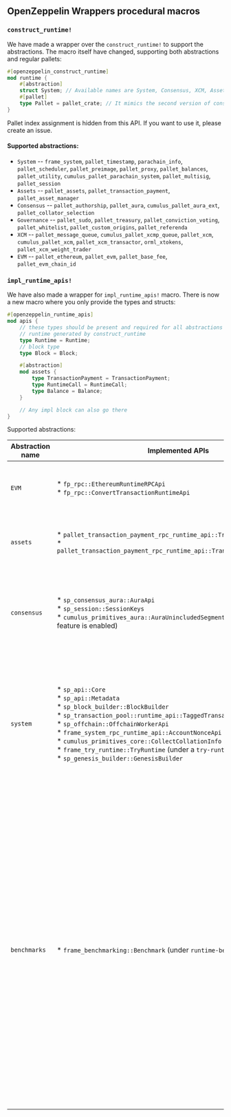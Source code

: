 ## OpenZeppelin Wrappers procedural macros

### `construct_runtime!`

We have made a wrapper over the `construct_runtime!` to support the abstractions. The macro itself have changed, supporting both abstractions and regular pallets:

```rust
#[openzeppelin_construct_runtime]
mod runtime {
    #[abstraction]
    struct System; // Available names are System, Consensus, XCM, Assets, Governance, EVM.
    #[pallet]
    type Pallet = pallet_crate; // It mimics the second version of construct runtime macro, but without the pallet_index assignment
}
```

Pallet index assignment is hidden from this API. If you want to use it, please create an issue.

#### Supported abstractions:

* `System` -- `frame_system`, `pallet_timestamp`, `parachain_info`, `pallet_scheduler`, `pallet_preimage`, `pallet_proxy`, `pallet_balances`, `pallet_utility`, `cumulus_pallet_parachain_system`, `pallet_multisig`, `pallet_session`
* `Assets` -- `pallet_assets`, `pallet_transaction_payment`, `pallet_asset_manager`
* `Consensus` -- `pallet_authorship`, `pallet_aura`, `cumulus_pallet_aura_ext`, `pallet_collator_selection`
* `Governance` -- `pallet_sudo`, `pallet_treasury`, `pallet_conviction_voting`, `pallet_whitelist`, `pallet_custom_origins`, `pallet_referenda`
* `XCM` -- `pallet_message_queue`, `cumulus_pallet_xcmp_queue`, `pallet_xcm`, `cumulus_pallet_xcm`, `pallet_xcm_transactor`, `orml_xtokens`, `pallet_xcm_weight_trader`
* `EVM` -- `pallet_ethereum`, `pallet_evm`, `pallet_base_fee`, `pallet_evm_chain_id`

### `impl_runtime_apis!`

We have also made a wrapper for `impl_runtime_apis!` macro. There is now a new macro where you only provide the types and structs:

```rust
#[openzeppelin_runtime_apis]
mod apis {
    // these types should be present and required for all abstractions
    // runtime generated by construct_runtime
    type Runtime = Runtime;
    // block type 
    type Block = Block;

    #[abstraction]
    mod assets {
        type TransactionPayment = TransactionPayment;
        type RuntimeCall = RuntimeCall;
        type Balance = Balance;
    }

    // Any impl block can also go there
}
```

Supported abstractions:

| Abstraction name | Implemented APIs | Required configs |
|---|---|---|
| `EVM` | * `fp_rpc::EthereumRuntimeRPCApi`<br>* `fp_rpc::ConvertTransactionRuntimeApi`  | * `RuntimeCall` -- runtime call generated by `construct_runtime` macro<br>* `Executive` -- `frame_executive::Executive` specification used by parachain system<br>* `Ethereum` -- `pallet_ethereum` pallet struct generated by `construct_runtime` macro |
| `assets` | * `pallet_transaction_payment_rpc_runtime_api::TransactionPaymentApi`<br>* `pallet_transaction_payment_rpc_runtime_api::TransactionPaymentCallApi` | * `TransactionPayment` -- `pallet_transaction_payment` struct pallet generated by `construct_runtime` macro<br> * `RuntimeCall` -- runtime call generated by `construct_runtime` macro<br> * `Balance` -- type used for balance specification (e.g. in `pallet_balances` config) |
| `consensus` | * `sp_consensus_aura::AuraApi`<br> * `sp_session::SessionKeys`<br> * `cumulus_primitives_aura::AuraUnincludedSegmentApi` (if `async-backing` feature is enabled) | * `SessionKeys` -- struct generated by `impl_opaque_keys` macro <br> * `Aura` -- `pallet_aura` struct pallet generated by `construct_runtime` macro (only if `async-backing` feature is not enabled)<br> * `SlotDuration` -- constant that is use for slot duration definition (only if `async-backing` feature is enabled)<br> * `ConsensusHook` -- type that is used in `cumulus_pallet_parachain_system::Config::ConsensusHook` (only if `async-backing` feature is enabled) |
| `system` |  * `sp_api::Core`<br> * `sp_api::Metadata`<br> * `sp_block_builder::BlockBuilder`<br> * `sp_transaction_pool::runtime_api::TaggedTransactionQueue` <br> * `sp_offchain::OffchainWorkerApi` <br> * `frame_system_rpc_runtime_api::AccountNonceApi` <br> * `cumulus_primitives_core::CollectCollationInfo` <br> * `frame_try_runtime::TryRuntime` (under a `try-runtime` feature) <br> * `sp_genesis_builder::GenesisBuilder` | * `Executive` -- `frame_executive::Executive` specification used by parachain system<br> * `System` -- `frame_system` pallet struct generated by `construct_runtime` macro<br> * `ParachainSystem` -- `cumulus_pallet_parachain_system` pallet struct generated by `construct_runtime` macro<br> * `RuntimeVersion` -- runtime version, generated by `sp_version::runtime_version`<br> * `AccountId` -- account id type that was specified in `frame_system::Config`<br> * `Nonce` -- nonce type that was specified in `frame_system::Config`<br> * `RuntimeGenesisConfig` -- type generated by `construct_runtime` macro.<br> * `RuntimeBlockWeights` -- type implementing `Get<BlockWeights>`, often built by `BlockWeights::builder`  |
| `benchmarks` |  * `frame_benchmarking::Benchmark` (under `runtime-benchmarks` feature) | * `Assets` -- `palet_assets` pallet struct generated by `construct_runtime` macro<br> * `AssetManager` -- `pallet_asset_manager` pallet struct generated by `construct_runtime` macro<br> * `AssetType` -- struct that describes foreign assets in XCM configuration (e.g. the one that was passed to `AssetType` field in `AssetsConfig`)<br> * `RuntimeOrigin` -- type generated by `construct_runtime` macro<br> * `RelayLocation` -- `Location` type pointing to the relaychain.<br> * `System` -- `frame_system` pallet struct generated by `construct_runtime` macro<br> * `ParachainSystem` -- `cumulus_pallet_parachain_system` pallet struct generated by `construct_runtime` macro<br> * `ExistentialDeposit` -- type that describes existential deposit (e.g. the one passed to `SystemConfig`)<br> * `AssetId` -- type that describes internal asset id (e.g `AssetId` passet to `AssetsConfig`)<br>  * `XCMConfig` -- struct that implements `xcm_executor::Config`. If you are using pallet abstractions it is generated by XCM abstraction and called `XcmExecutorConfig`<br> * `AccountId` -- account id type that was specified in `frame_system::Config`<br> * `Cents` -- constant that represents 1/100 of your native token.<br> * `FeeAssetId` -- type that describes an asset to pay XCM fees in. If you used an abstraction macro for XCM support, it was generated along the way and named `FeeAssetId`. <br> * `TransactionByteFee` -- type that describes fee per byte of data. If you used an abstraction macro for assets support it was generated with the same name.<br> * `Address` -- type that describes address format for describing accounts.</br> * `Balances` -- `pallet_balances` pallet struct generated by `construct_runtime` macro |